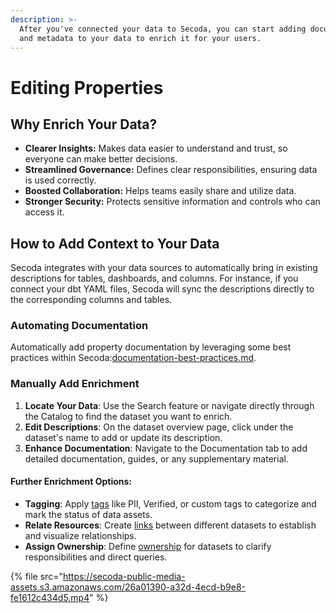 ```yaml
---
description: >-
  After you've connected your data to Secoda, you can start adding documentation
  and metadata to your data to enrich it for your users.
---
```


# Editing Properties

## **Why Enrich Your Data?**

* **Clearer Insights:** Makes data easier to understand and trust, so everyone can make better decisions.
* **Streamlined Governance:** Defines clear responsibilities, ensuring data is used correctly.
* **Boosted Collaboration:** Helps teams easily share and utilize data.
* **Stronger Security:** Protects sensitive information and controls who can access it.

## How to Add Context to Your Data

Secoda integrates with your data sources to automatically bring in existing descriptions for tables, dashboards, and columns. For instance, if you connect your dbt YAML files, Secoda will sync the descriptions directly to the corresponding columns and tables.

### Automating Documentation

Automatically add property documentation by leveraging some best practices within Secoda:[documentation-best-practices.md](../../best-practices/documentation-best-practices.md "mention").

### Manually Add Enrichment

1. **Locate Your Data**: Use the Search feature or navigate directly through the Catalog to find the dataset you want to enrich.
2. **Edit Descriptions**: On the dataset overview page, click under the dataset's name to add or update its description.
3. **Enhance Documentation**: Navigate to the Documentation tab to add detailed documentation, guides, or any supplementary material.

#### Further Enrichment Options:

* **Tagging**: Apply [tags](../tags/) like PII, Verified, or custom tags to categorize and mark the status of data assets.
* **Relate Resources**: Create [links](../relating-resources.md) between different datasets to establish and visualize relationships.
* **Assign Ownership**: Define [ownership](../assigning-owners.md) for datasets to clarify responsibilities and direct queries.

{% file src="https://secoda-public-media-assets.s3.amazonaws.com/26a01390-a32d-4ecd-b9e8-fe1612c434d5.mp4" %}

